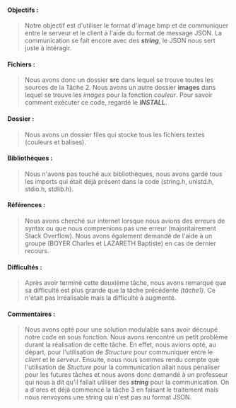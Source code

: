 #### Objectifs :
> Notre objectif est d'utiliser le format d'image bmp et de communiquer entre le serveur et le client à l'aide du format de message JSON.
> La communication se fait encore avec des **_string_**, le JSON nous sert juste à intéragir.

#### Fichiers :
> Nous avons donc un dossier **src** dans lequel se trouve toutes les sources de la Tâche 2.
> Nous avons un autre dossier **images** dans lequel se trouve les _images_ pour la fonction _couleur_.
> Pour savoir comment exécuter ce code, regardé le **_INSTALL_**.

#### Dossier :
> Nous avons un dossier files qui stocke tous les fichiers textes (couleurs et balises).

#### Bibliothèques :
> Nous n'avons pas touché aux bibliothèques, nous avons gardé tous les imports qui était déjà présent dans la code (string.h, unistd.h, stdio.h, stdlib.h).

#### Références :
> Nous avons cherché sur internet lorsque nous avions des erreurs de syntax ou que nous comprenions pas une erreur (majoritairement Stack Overflow).
> Nous avons également demandé de l'aide à un groupe (BOYER Charles et LAZARETH Baptiste) en cas de dernier recours.

#### Difficultés :
> Après avoir terminé cette deuxième tâche, nous avons remarqué que sa difficulté est plus grande que la tâche précédente _(tâche1)_.
> Ce n'était pas irréalisable mais la difficulté à augmenté.

#### Commentaires :
> Nous avons opté pour une solution modulable sans avoir découpé notre code en sous fonction.
> Nous avons rencontré un petit problème durant la réalisation de cette tâche. En effet, nous avions opté, au départ, pour l'utilisation de _Structure_ pour communiquer entre le _client_ et le _serveur_. Ensuite, nous nous sommes rendu compte que l'utilisation de _Stucture_ pour la communication allait nous pénaliser pour les futures tâches et nous avons donc demandé à un professeur qui nous a dit qu'il fallait utiliser des **_string_** pour la communication.
> On a d'ores et déjà commencé la tâche 3 en faisant le traitement mais nous renvoyons une string qui n'est pas au format JSON.
